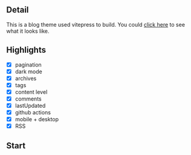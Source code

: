 <!--
 * @Author: YanBenrong
 * @LastEdit: YanBenrong
 * @LastEditors: YanBenrong
 * @Description: 
 * @params: 
 * @Date: 2023-03-30 16:24:57
 * @LastEditTime: 2023-04-04 21:04:38
-->
## Detail

This is a blog theme used vitepress to build. You could [click here](http://182.92.216.92:88/) to see what it looks like.

## Highlights

- [x] pagination
- [x] dark mode
- [x] archives
- [x] tags
- [x] content level
- [x] comments
- [x] lastUpdated
- [x] github actions
- [x] mobile + desktop
- [x] RSS

## Start

<!-- ```shell
npx degit clark-cui/vitepress-blog-zaun my-vitepress-blog
cd my-vitepress-blog
pnpm i # If you didn't install pnpm,you can run: npm install -g pnpm
pnpm dev
``` -->

<!-- If you want to view rss result, you should run
```shell
pnpm run build
pnpm run serve
``` -->

